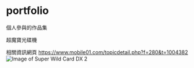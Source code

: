 # portfolio
個人參與的作品集

超魔寶光碟機

相關資訊網頁
https://www.mobile01.com/topicdetail.php?f=280&t=1004382
![Image of Super Wild Card DX 2](https://attach.mobile01.com/attach/200904/mobile01-4f429a3d2e424aeed4c10967ac6f5107.jpg)

